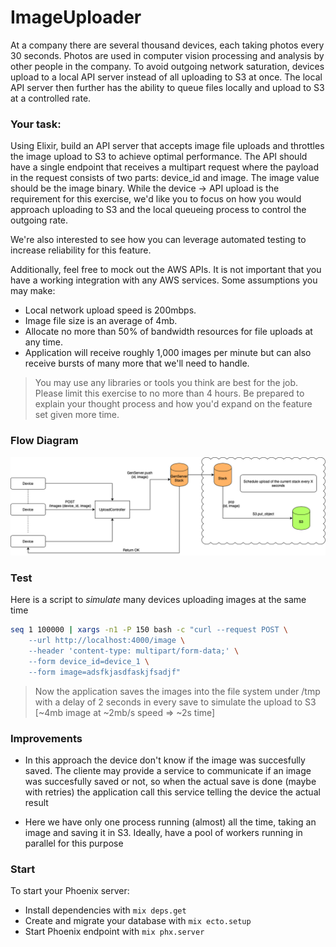 # ImageUploader

At a company there are several thousand devices, each taking photos every 30 seconds. 
Photos are used in computer vision processing and analysis by other people in the company. 
To avoid outgoing network saturation, devices upload to a local API server instead of all uploading to S3 at once.
The local API server then further has the ability to queue files locally and upload to S3 at a controlled rate.

### Your task:

Using Elixir, build an API server that accepts image file uploads and throttles the image upload to S3 to achieve optimal performance.
The API should have a single endpoint that receives a multipart request where the payload in the request consists of two parts: device_id and image.
The image value should be the image binary. While the device → API upload is the requirement for this exercise, we'd like you to focus on how you would approach uploading to S3 and the local queueing process to control the outgoing rate.

We're also interested to see how you can leverage automated testing to increase reliability for this feature.

Additionally, feel free to mock out the AWS APIs.
It is not important that you have a working integration with any AWS services.
Some assumptions you may make:
- Local network upload speed is 200mbps. 
- Image file size is an average of 4mb.
- Allocate no more than 50% of bandwidth resources for file uploads at any time.
- Application will receive roughly 1,000 images per minute but can also receive bursts of many more that we'll need to handle.

> You may use any libraries or tools you think are best for the job.
> Please limit this exercise to no more than 4 hours.
> Be prepared to explain your thought process and how you'd expand on the feature set given more time.

### Flow Diagram
![image](./diagram.png)


### Test
Here is a script to _simulate_ many devices uploading images at the same time

```bash
seq 1 100000 | xargs -n1 -P 150 bash -c "curl --request POST \
    --url http://localhost:4000/image \
    --header 'content-type: multipart/form-data;' \
    --form device_id=device_1 \
    --form image=adsfkjasdfaskjfsadjf"
```

> Now the application saves the images into the file system under /tmp
> with a delay of 2 seconds in every save to simulate the upload to S3
> [~4mb image at ~2mb/s speed => ~2s time]

### Improvements
  * In this approach the device don't know if the image was succesfully saved.
  The cliente may provide a service to communicate if an image was succesfully saved or not, so when the actual save is done (maybe with retries) the application call this service telling the device the actual result

  * Here we have only one process running (almost) all the time, taking an image and saving it in S3. Ideally, have a pool of workers running in parallel for this purpose

### Start
To start your Phoenix server:

  * Install dependencies with `mix deps.get`
  * Create and migrate your database with `mix ecto.setup`
  * Start Phoenix endpoint with `mix phx.server`